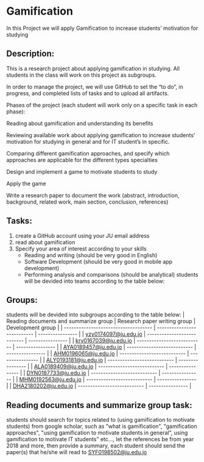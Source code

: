 # Gamification

In this Project we will apply Gamification to increase students’ motivation for studying  

## Description:

This is a research project about applying gamification in studying. All students in the class will work on this project as subgroups. 

In order to manage the project, we will use GitHub to set the “to do”, in progress, and completed lists of tasks and to upload all artifacts. 

Phases of the project (each student will work only on a specific task in each phase): 

Reading about gamification and understanding its benefits 

Reviewing available work about applying gamification to increase students’ motivation for studying in general and for IT student’s in specific. 

Comparing different gamification approaches, and specify which approaches are applicable for the different types specialties 

Design and implement a game to motivate students to study 

Apply the game  

Write a research paper to document the work (abstract, introduction, background, related work, main section, conclusion, references) 

## Tasks:

1. create a GitHub account using your JU email address 
2. read about gamification  
3. Specify your area of interest according to your skills 
   - Reading and writing (should be very good in English) 
   - Software Development (should be very good in mobile app development) 
   - Performing analysis and comparisons (should be analytical) 
students will be devided into teams according to the table below:

## Groups:

students will be devided into subgroups according to the table below:
| Reading documents and summarize group | Research paper writing group | Development group |
| ------------------------------------ | --------------------------- | ---------------- |
| yzy0174097@ju.edu.jo                 | --------------------------- | ---------------- |
| kry0167039@ju.edu.jo                 | --------------------------- | ---------------- |
| AYA0189457@ju.edu.jo                 | --------------------------- | ---------------- |
| AHM0196065@ju.edu.jo                 | --------------------------- | ---------------- |
| ALY0193181@ju.edu.jo                 | --------------------------- | ---------------- |
| ALA0189409@ju.edu.jo                 | --------------------------- | ---------------- |
| DYN0187733@ju.edu.jo                 | --------------------------- | ---------------- |
| MHM0192563@ju.edu.jo                 | --------------------------- | ---------------- |
| DHA2180202@ju.edu.jo                 | --------------------------- | ---------------- |

## Reading documents and summarize group task:

students should search for topics related to (using gamification to motivate students) from google scholar, such as "what is gamification", "gamification approaches", "using gamification to motivate students in general", using gamification to motivate IT students" etc..., let the references be from year 2018 and more, then provide a summary, each student should send the paper(s) that he/she will read to SYF0198502@ju.edu.jo



